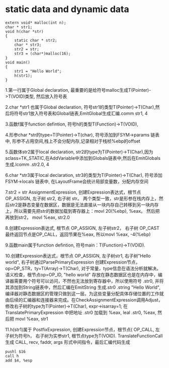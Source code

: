 # static data and dynamic data
```
extern void* malloc(int n);
char * str1;
void h(char *str)
{
    static char * str2;
    char * str3;
    str2 = str;
    str3 = (char*)malloc(16);
}
void main()
{
    str1 = "Hello World";
    h(str1);
}
```

1.第一行属于Global declaration, 最重要的是给符号malloc生成T(Pointer)->T(VOID)类型, 然后放入符号表

2.char *str1 也属于Global declaration, 符号str1的类型T(Pointer)->T(Char),然后将符号str1放入符号表和Global链表,EmitGlobal生成汇编.comm str1, 4

3.函数f属于function defintion, 符号h的类型T(Function)->T(VOID),

4.形参char *str的type=T(Pointer)->T(char), 符号添加到FSYM->params 链表中, 形参不占用空间,栈上不会分配内存,记录相对于栈桢%ebp的offset

5.函数体str2属于local declaration, str2的type为T(Pointer)->T(Char),因为sclass=TK_STATIC,在AddVariable中添加到Globals链表中,然后在EmitGlobals生成.lcomm .str2.0, 4

6.char *str3属于local declaration, str3的类型为T(Pointer)->T(Char), 符号添加 FSYM->locals 链表中, 在LayoutFrame会统计局部变量数，分配内存空间

7.str2 = str AssignmentExpression, 创建Expression表达式，根节点 OP_ASSIGN, 左子树 str2, 右子树 str。 两个类型一致，str是形参在栈内存上，然后str2是静态变量在数据区，数据是无法直接从一块内存自己转移到另一块内存上，所以需要先把str的数据加载到寄存器上：movl 20(%ebp), %eax。 然后把再放到str2， movl %eax, str2.0

8.创建Expression表达式, 根节点 OP_ASSIGN, 左子树str2， 右子树 OP_CAST 最终返回节点是OP_CALL，返回节果在%eax, 所以movl %eax, -4(%ebp)

9.函数main属于function defintion, 符号main：T(Function)->T(VOID).

10.创建Expression表达式，根节点 OP_ASSIGN, 左子树str1, 右子树"Hello world", 右子树通过ParsePrimaryExpression 创建Expression节点，op=OP_STR，ty=T(Array)->T(Char), 对于常量，type信息在语法分析就解决。语义检查，根节点op=OP_ID, "hello world" 存放在静态数据区也是在内存中，编译器需要用个符号可以访问，不然也无法放到寄存器中，所以使用符号 .str0, 并将其添加到String链表中，然后汇编在EmitString 生成.str0 .string "Hello World", 编译器对静态数据区的管理只做到这一层。为这些变量分配具体存储位置的工作就由后续的汇编器和连接器来完成。在CheckAssignmentExpression调用Adjust，修改右子树的type为T(Pointer)->T(Char), expr->isarray=1; 在TranslatePrimaryExpression 中把地址 .str0 加载到 %eax, leal .str0, %eax, 然后把 movl %eax, str1

11.h(str1)属于 PostfixExpression, 创建Expression节点，根节点( OP_CALL, 左子树为符号h， 右子树为实参str1, 根节点type为T(VOID). TranslateFunctionCall生成 CALL, recv, faddr, args 形式中间指令，最后汇编代码生成 
```
pushl $16
call h
add $4, %esp
```